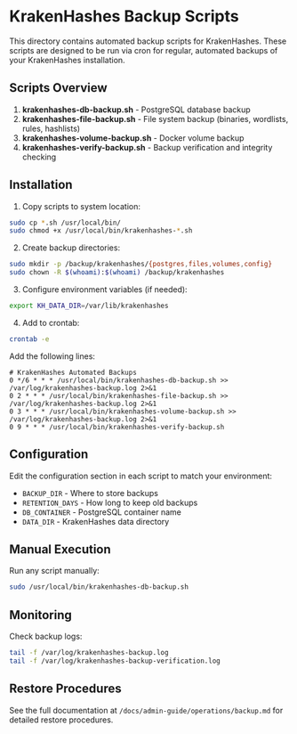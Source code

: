 # KrakenHashes Backup Scripts

This directory contains automated backup scripts for KrakenHashes. These scripts are designed to be run via cron for regular, automated backups of your KrakenHashes installation.

## Scripts Overview

1. **krakenhashes-db-backup.sh** - PostgreSQL database backup
2. **krakenhashes-file-backup.sh** - File system backup (binaries, wordlists, rules, hashlists)
3. **krakenhashes-volume-backup.sh** - Docker volume backup
4. **krakenhashes-verify-backup.sh** - Backup verification and integrity checking

## Installation

1. Copy scripts to system location:
```bash
sudo cp *.sh /usr/local/bin/
sudo chmod +x /usr/local/bin/krakenhashes-*.sh
```

2. Create backup directories:
```bash
sudo mkdir -p /backup/krakenhashes/{postgres,files,volumes,config}
sudo chown -R $(whoami):$(whoami) /backup/krakenhashes
```

3. Configure environment variables (if needed):
```bash
export KH_DATA_DIR=/var/lib/krakenhashes
```

4. Add to crontab:
```bash
crontab -e
```

Add the following lines:
```cron
# KrakenHashes Automated Backups
0 */6 * * * /usr/local/bin/krakenhashes-db-backup.sh >> /var/log/krakenhashes-backup.log 2>&1
0 2 * * * /usr/local/bin/krakenhashes-file-backup.sh >> /var/log/krakenhashes-backup.log 2>&1
0 3 * * * /usr/local/bin/krakenhashes-volume-backup.sh >> /var/log/krakenhashes-backup.log 2>&1
0 9 * * * /usr/local/bin/krakenhashes-verify-backup.sh
```

## Configuration

Edit the configuration section in each script to match your environment:

- `BACKUP_DIR` - Where to store backups
- `RETENTION_DAYS` - How long to keep old backups
- `DB_CONTAINER` - PostgreSQL container name
- `DATA_DIR` - KrakenHashes data directory

## Manual Execution

Run any script manually:
```bash
sudo /usr/local/bin/krakenhashes-db-backup.sh
```

## Monitoring

Check backup logs:
```bash
tail -f /var/log/krakenhashes-backup.log
tail -f /var/log/krakenhashes-backup-verification.log
```

## Restore Procedures

See the full documentation at `/docs/admin-guide/operations/backup.md` for detailed restore procedures.